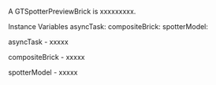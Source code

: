A GTSpotterPreviewBrick is xxxxxxxxx.Instance Variables	asyncTask:		<Object>	compositeBrick:		<Object>	spotterModel:		<Object>asyncTask	- xxxxxcompositeBrick	- xxxxxspotterModel	- xxxxx